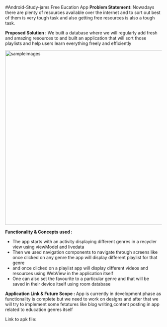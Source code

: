 #Android-Study-jams
Free Eucation App
<b> Problem Statement: </b>
Nowadays there are plenty of resources available over the internet and
to sort out best of them is very tough task
and also getting free resources is also a tough task.


<b> Proposed Solution : </b>
We built a database where we will regularly add fresh and amazing resources to and
built an application that will sort those playlists and 
help users learn everything freely and efficiently

<img width="559" alt="sampleimages" src="https://drive.google.com/file/d/1K998CViu5ovY7WT5o1tDQv6g0lia7XbQ/view?usp=sharing">

<b> Functionality & Concepts used : </b>
- The app starts with an activity displaying different genres in a recycler view using viewModel and livedata
- Then we used navigation components to navigate through screens like once clicked on any genre the app will display different playlist for that genre
- and once clicked on a playlist app will display different videos and resources using WebView in the application itself
- One can also set the favourite to a particular genre and that will be saved in their device itself using room database


<b> Application Link & Future Scope : </b>
App is currently in development phase as functionality is complete but we need
to work on designs and after that we will try to implement some fetatures like 
blog writing,content posting in app related to education genres itself

Link to apk file: 
